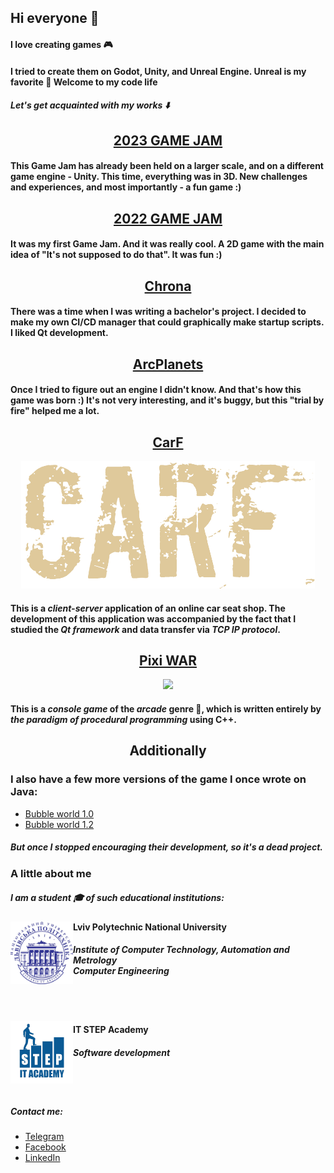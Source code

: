 ## Hi everyone 👋

#### I love creating games :video_game: 
#### I tried to create them on Godot, Unity, and Unreal Engine. Unreal is my favorite :rocket: Welcome to my code life

##### Let's get acquainted with my works :arrow_down:

<h2 align="center"><a href="https://github.com/marchakboh/JAMProject">2023 GAME JAM</a></h2>
<p></p>

#### This Game Jam has already been held on a larger scale, and on a different game engine - Unity. This time, everything was in 3D. New challenges and experiences, and most importantly - a fun game :)

<h2 align="center"><a href="https://github.com/kuchermv/GLJam22">2022 GAME JAM</a></h2>
<p></p>

#### It was my first Game Jam. And it was really cool. A 2D game with the main idea of "It's not supposed to do that". It was fun :)

<h2 align="center"><a href="https://github.com/marchakboh/Chrona">Chrona</a></h2>
<p></p>

#### There was a time when I was writing a bachelor's project. I decided to make my own CI/CD manager that could graphically make startup scripts. I liked Qt development.

<h2 align="center"><a href="https://github.com/marchakboh/ArcPlanets">ArcPlanets</a></h2>
<p></p>

#### Once I tried to figure out an engine I didn't know. And that's how this game was born :) It's not very interesting, and it's buggy, but this "trial by fire" helped me a lot.

<h2 align="center"><a href="https://github.com/marchakboh/CarF">CarF</a></h2>

<p align="center">
  <img src="https://github.com/RiyanBliTe/RiyanBliTe/blob/main/images/emblem.png">
</p>

#### This is a _client-server_ application of an online car seat shop. The development of this application was accompanied by the fact that I studied the **_Qt framework_** and data transfer via _TCP IP protocol_.

<h2 align="center"><a href="https://github.com/marchakboh/Pixi_WAR">Pixi WAR</a></h2>

<p align="center">
  <img src="https://github.com/RiyanBliTe/Pixi_WAR/blob/master/images/emblem2.png">
</p>

#### This is a _console game_ of the _arcade_ genre :gun:, which is written entirely by _the paradigm of procedural programming_ using C++.

<h2 align="center">Additionally</h2>

### I also have a few more versions of the game I once wrote on Java:

* [Bubble world 1.0](https://github.com/RiyanBliTe/Bubble_world_1)
* [Bubble world 1.2](https://github.com/RiyanBliTe/Bubble_world_1.2)

##### But once I stopped encouraging their development, so it's a _dead project_.

### A little about me

##### I am a student :mortar_board: of such educational institutions:

<img align="left" width="100" height="100" src="https://github.com/RiyanBliTe/RiyanBliTe/blob/main/images/Nulp_logo_ukr.png">

#### Lviv Polytechnic National University
##### Institute of Computer Technology, Automation and Metrology</br>Computer Engineering

<br></br>

<img align="left" width="100" height="100" src="https://github.com/RiyanBliTe/RiyanBliTe/blob/main/images/itstep.png">

#### IT STEP Academy</br>
##### Software development

<br></br>

##### Contact me:
* [Telegram](https://t.me/drunk_fish)
* [Facebook](https://www.facebook.com/bohdan.marchak.5)
* [LinkedIn](https://www.linkedin.com/in/bohdan-marchak-5273701a3)
